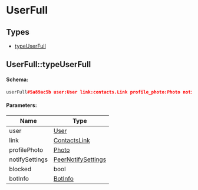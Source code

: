 # UserFull

## Types

* [typeUserFull](#userfulltypeuserfull)

## UserFull::typeUserFull

#### Schema:

```c++
userFull#5a89ac5b user:User link:contacts.Link profile_photo:Photo notify_settings:PeerNotifySettings blocked:Bool bot_info:BotInfo = UserFull;
```

#### Parameters:

|Name|Type|
|----|----|
|user|[User](user.md)|
|link|[ContactsLink](contactslink.md)|
|profilePhoto|[Photo](photo.md)|
|notifySettings|[PeerNotifySettings](peernotifysettings.md)|
|blocked|bool|
|botInfo|[BotInfo](botinfo.md)|

